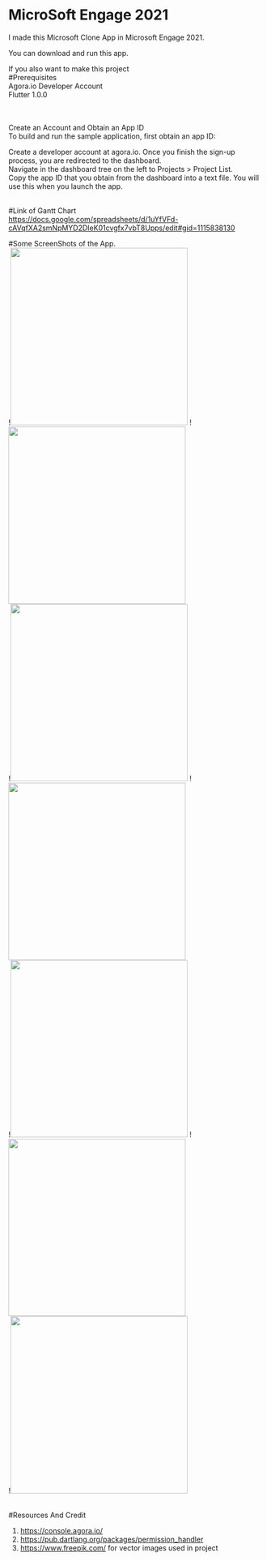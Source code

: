 # MicroSoft Engage 2021

I made this Microsoft Clone App in Microsoft Engage 2021.

You can download and run this app. <br/>

If you also want to make this project  <br/>
#Prerequisites  <br/>
Agora.io Developer Account  <br/>
Flutter 1.0.0  <br/>  <br/>  <br/>

Create an Account and Obtain an App ID  <br/>
To build and run the sample application, first obtain an app ID:  <br/>

Create a developer account at agora.io. Once you finish the sign-up process, you are redirected to the dashboard.  <br/>
Navigate in the dashboard tree on the left to Projects > Project List.  <br/>
Copy the app ID that you obtain from the dashboard into a text file. You will use this when you launch the app.  <br/> <br/>

#Link of Gantt Chart<br/>
https://docs.google.com/spreadsheets/d/1uYfVFd-cAVqfXA2smNpMYD2DIeK01cvgfx7vbT8Upps/edit#gid=1115838130 <br/>


#Some ScreenShots of the App.<br />
!<img src="appImage/1.jpg" width="350" />
!<img src="appImage/2.jpg" width="350" /><br/>
!<img src="appImage/3.jpg" width="350" />
!<img src="appImage/4.jpg" width="350" /><br/>
!<img src="appImage/5.jpg" width="350" />
!<img src="appImage/6.jpg" width="350" /><br/>
!<img src="appImage/7.jpg" width="350" /><br/> <br/>


#Resources And Credit<br />
1. https://console.agora.io/<br />
2. https://pub.dartlang.org/packages/permission_handler<br />
3. https://www.freepik.com/ for vector images used in project<br />
